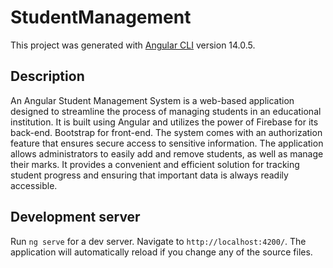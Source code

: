 # StudentManagement

This project was generated with [Angular CLI](https://github.com/angular/angular-cli) version 14.0.5.

## Description
An Angular Student Management System is a web-based application designed to streamline the process of managing students in an educational institution. It is built using Angular and utilizes the power of Firebase for its back-end. Bootstrap for front-end. The system comes with an authorization feature that ensures secure access to sensitive information. The application allows administrators to easily add and remove students, as well as manage their marks. It provides a convenient and efficient solution for tracking student progress and ensuring that important data is always readily accessible.

## Development server

Run `ng serve` for a dev server. Navigate to `http://localhost:4200/`. The application will automatically reload if you change any of the source files.



